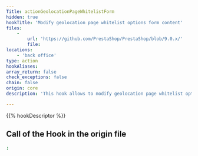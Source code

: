 ```yaml
---
Title: actionGeolocationPageWhitelistForm
hidden: true
hookTitle: 'Modify geolocation page whitelist options form content'
files:
    -
        url: 'https://github.com/PrestaShop/PrestaShop/blob/9.0.x/'
        file: 
locations:
    - 'back office'
type: action
hookAliases: 
array_return: false
check_exceptions: false
chain: false
origin: core
description: 'This hook allows to modify geolocation page whitelist options form FormBuilder'

---
```


{{% hookDescriptor %}}

## Call of the Hook in the origin file

```php
;
```
